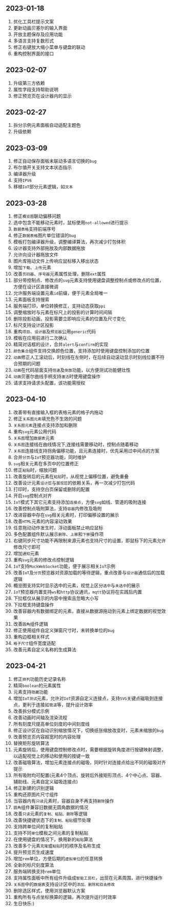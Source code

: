 ## 2023-01-18
1. 优化工具栏提示文案
2. 更新动画贝塞尔的输入界面
3. 开放主题保存及应用功能
4. 多语言支持复数形式
5. 修正右键放大缩小菜单与键盘的联动
6. 重构控制界面的接口

## 2023-02-07
1. 升级第三方依赖
2. 属性字段支持帮助说明
3. 修正预览页在设计器内的显示

## 2023-02-27
1. 拆分示例元素面板自动适配主题色
2. 升级依赖

## 2023-03-09
1. 修正自动保存面板未联动多语言切换的`bug`
2. 布尔值开关支持文本状态指示
3. 编译器升级
4. 支持`IPV6`
5. 移植`IoT`部分元素逻辑，如`文本`

## 2023-03-28
1. 修正`概览图`联动偏移问题
2. 选中包含不能移动元素时，鼠标使用`not-allowed`进行提示
3. `数据表格`支持前端序号
4. 修正`数据表格`图片单位错误的`bug`
5. 模板打包编译器升级，调整编译算法，再次减少打包体积
6. 设计器支持外部拖放及内部数据拖放
7. 允许向设计器拖放文件
8. 图片库拖动文件上传响应鼠标移入移出状态
9. 增加`下载`、`上传`元素
10. 改善`页码器`、`序号器`元素属性处理，删除`ext`属性
11. 部分带控制点、修改点的`svg`元素支持使用键盘调整控制点或修改点的位置，方便在设计区直接微调
12. 允许服务端设置元素`id`前缀，便于元素全局唯一
13. 元素面板支持搜索
14. 服务端打印，单位转换修正，支持动态获取`ppi`
15. 调整缩放时与元素在标尺上的投影的计算时间间隔
16. 删除投影动画，投影需要立即响应元素的位置及尺寸变化
17. 标尺支持设计区投影
18. 重构`项目`、`设计器`及`预览器`公用`generic`代码
19. 模板在应用前进行二次确认
20. 精简对话框的设计，合并`alert`与`confirm`的实现
21. `颜色集合`组件支持交换颜色位置，支持添加时使用键盘控制添加的位置
22. `动画`修正人工滚动后，时刻线在左侧时，在后续自动滚动显示时刻线位置不符合预期的问题
23. `动画`在代码层面支持`倍速`及`倒放`功能，以方便测试功能健壮性
24. `动画`贝塞尔曲线手柄支持`激活`时使用键盘操作
25. 请求支持请求头配置，该功能需授权

## 2023-04-10
1. 改善带有直接输入框的表格元素的格子内拖动
2. 修正`关系图元素`填充色不生效的问题
3. `关系图元素`连接点支持添加和删除
4. 重构`svg`元素公用代码
5. `关系图`增加`数据表`元素
6. `关系图`连接线在曲线情况下,连接线需要移动时，控制点随着移动
7. `关系图`连接线支持拐角偏移功能，且元素连接时，优先采用过中间点的方案
8. 合并`分页`与`IoT`预览器功能，同时维护
9. `svg`相关元素在多页中的位置修正
10. 修正`粘贴`时，缩放问题
11. 改善旋转后的元素在`粘贴`时，从视觉上偏移位置，避免重叠
12. 改善设计元素`设计层`与`展现层`的依赖关系，再一次减少打包代码
13. 打印时，支持空白页保留或删除的配置
14. 开启`svg`控制点对齐
15. `IoT`模式下其它元素支持添加`连接点`，方便`svg`如线、管道的吸附连接
16. 改善控制点吸附算法，支持`容器`内修改及吸附
17. 改进容器中存在`svg`相关元素时，打印偏移设置的展示
18. 改善`HTML`元素的内容滚动效果
19. 任意拖动动作发生时，浮动面板禁止响应鼠标
20. 多色配置组件默认展示`删除`、`上移`和`下移`操作项
21. 右键同步尺寸功能不再限制来源元素也支持尺寸的设置，即鼠标下的元素允许修改尺寸即可
22. 增加`通知`元素
23. 重构`svg`元素的修改点控制逻辑
24. `IoT`支持`MockWebSocket`功能，便于展示相关`IoT`示例
25. 改善`IoT`及`分页`预览器对资源加载的等待逻辑，重点改善与`设计器`通信后的加载逻辑
26. 概览图支持实时显示选中的元素，视觉上区分`选中`与`未选中`的展示
27. `IoT`预览器内置支持`ws`和`http`协议通讯，`mqtt`协议将在实践后内置
28. 下拉框仅从展示的内容中搜索且忽略大小写
29. 下拉框支持键盘操作
30. 改善容器内有数据绑定的元素，直接从数据源拖动到元素上绑定数据的视觉效果
31. 改善`圆角`组件逻辑
32. 修正使用组件自定义弹窗尺寸时，未转换单位的`bug`
33. 重构边框相关样式
34. `格子尺寸`组件宽度适配
35. 改善元素自定义名称的生成算法

## 2023-04-21
1. 修正`排列`功能历史记录名称
2. 精简`boolean`的元素属性
3. 元素支持`隐藏`功能
4. 增加`IoT测试`元素，允许对`IoT`资源自定义连接点，支持`SVG`关键点磁吸到连接点，更利于连接如`管道`等，提升设计效率
5. 改善拆分模式示例
6. 改善动画时间轴及渲染流程
7. 所有刻度尺提高单位刻度的中间刻度线
8. 修正设计区在自动识别缩放情况下，切换纸张缩放改变时，元素未缩放的`bug`
9. 改善预览页内容超宽时的内容处理
10. 替换矩形旋转算法
11. 元素旋转后，使用键盘控制修改点时，需要根据旋转角度进行按键映射调整，以适配视觉上的移动和使用的按键一致
12. 改善磁吸算法，增加元素连接点的磁吸，同时针对连接点给出不同的磁吸对齐提示
13. 所有吸附均可配置(元素4个顶点、旋转后外接矩形顶点、4个中心点、容器、辅助线、元素自定义磁吸连接点)
14. 修正新建的识别逻辑
15. 重构还原图片尺寸组件
16. 当容器内有`只读`元素时，容器自身不再支持`删除`操作
17. `圆角`组件兼容旧数据无圆角数据的情况
18. 改善`只读`元素的`复制、粘贴、删除`等逻辑
19. 改善快捷键状态下的`复制、粘贴`细节处理
20. 支持跨单位间的复制粘贴
21. 支持不同`单位`模板之间元素的复制粘贴
22. 在使用键盘的情况下，换用新的`粘贴`算法
23. 改善多个元素`克隆`或`粘贴`时的顺序及名称生成
24. 提升预览页生成速度
25. 增加`rem`单位，方便后期的`虚拟单位`的任意转换
26. 全新的标尺刻度算法
27. 服务端转换支持`rem`单位
28. 支持属性面板中所有组件升级成`智能工具栏`，出现在元素周围，进行快捷操作
29. `关系图`中的`数据表`支持设计区中的`添加、删除和双击修改`
30. 删除选区样式，使用浏览器默认方案
31. 重构所有与点坐标换算的逻辑，再次提升运行时效率
32. 生日快乐:)